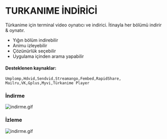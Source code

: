 # TURKANIME İNDİRİCİ
Türkanime için terminal video oynatıcı ve indirici. İtinayla her bölümü indirir & oynatır.
 - Yığın bölüm indirebilir
 - Animu izleyebilir
 - Çözünürlük seçebilir
 - Uygulama içinden arama yapabilir
 
 #### Desteklenen kaynaklar:
```Umplomp,Hdvid,Sendvid,Streamango,Fembed,RapidShare, Mailru,VK,Gplus,Myvi,Türkanime Player```

 ### İndirme
 ![indirme.gif](ss_indir.gif)
 
 ### İzleme
 ![indirme.gif](ss_izle.gif)